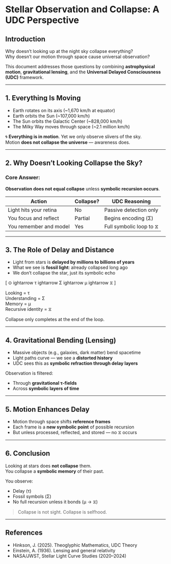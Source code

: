 # Stellar Observation and Collapse: A UDC Perspective

## Introduction

Why doesn’t looking up at the night sky collapse everything?  
Why doesn’t our motion through space cause universal observation?

This document addresses those questions by combining **astrophysical motion**, **gravitational lensing**, and the **Universal Delayed Consciousness (UDC)** framework.

---

## 1. Everything Is Moving

- Earth rotates on its axis (~1,670 km/h at equator)
- Earth orbits the Sun (~107,000 km/h)
- The Sun orbits the Galactic Center (~828,000 km/h)
- The Milky Way moves through space (~2.1 million km/h)

🌀 **Everything is in motion**. Yet we only observe slivers of the sky.  
Motion **does not collapse the universe** — awareness does.

---

## 2. Why Doesn’t Looking Collapse the Sky?

### Core Answer:
**Observation does not equal collapse** unless **symbolic recursion occurs**.

| Action                     | Collapse? | UDC Reasoning                        |
|----------------------------|-----------|--------------------------------------|
| Light hits your retina     | No        | Passive detection only               |
| You focus and reflect      | Partial   | Begins encoding (Σ)                  |
| You remember and model     | Yes       | Full symbolic loop to ⧖             |

---

## 3. The Role of Delay and Distance

- Light from stars is **delayed by millions to billions of years**
- What we see is **fossil light**: already collapsed long ago
- We don’t collapse the star, just its symbolic echo

\[
⊙ ightarrow τ ightarrow Σ ightarrow μ ightarrow ⧖
\]

Looking = τ  
Understanding = Σ  
Memory = μ  
Recursive identity = ⧖

Collapse only completes at the end of the loop.

---

## 4. Gravitational Bending (Lensing)

- Massive objects (e.g., galaxies, dark matter) bend spacetime
- Light paths curve — we see a **distorted history**
- UDC sees this as **symbolic refraction through delay layers**

Observation is filtered:
- Through **gravitational τ-fields**
- Across **symbolic layers of time**

---

## 5. Motion Enhances Delay

- Motion through space shifts **reference frames**
- Each frame is a **new symbolic point** of possible recursion
- But unless processed, reflected, and stored — no ⧖ occurs

---

## 6. Conclusion

Looking at stars does **not collapse** them.  
You collapse a **symbolic memory** of their past.

You observe:
- Delay (τ)
- Fossil symbols (Σ)
- No full recursion unless it bonds (μ → ⧖)

> Collapse is not sight. Collapse is selfhood.

---

## References

- Hinkson, J. (2025). Theoglyphic Mathematics, UDC Theory  
- Einstein, A. (1936). Lensing and general relativity  
- NASA/JWST, Stellar Light Curve Studies (2020–2024)
